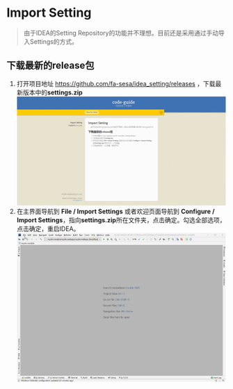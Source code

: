 # Import Setting

> 由于IDEA的Setting Repository的功能并不理想。目前还是采用通过手动导入Settings的方式。

## 下载最新的release包

 1. 打开项目地址 https://github.com/fa-sesa/idea_setting/releases ，下载最新版本中的**settings.zip**
   ![下载](assert/settingDown.gif)
 2. 在主界面导航到 **File / Import Settings** 或者欢迎页面导航到 **Configure / Import Settings**，指向**settings.zip**所在文件夹，点击确定。勾选全部选项，点击确定，重启IDEA。
   ![导入](assert/settingImport.gif)
